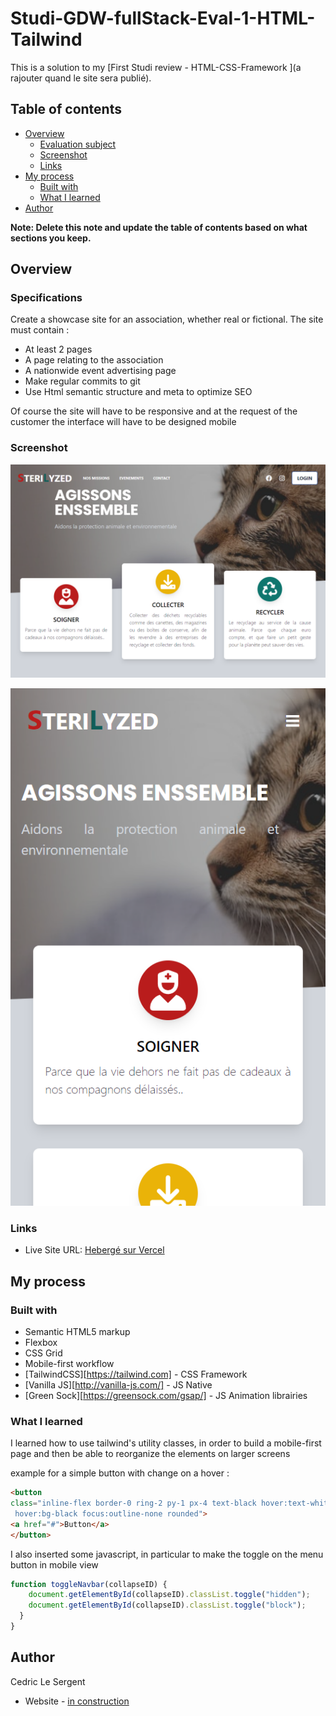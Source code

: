 # Studi-GDW-fullStack-Eval-1-HTML-Tailwind

This is a solution to my [First Studi review - HTML-CSS-Framework ](a rajouter quand le site sera publié). 

## Table of contents

- [Overview](#overview)
  - [Evaluation subject](#specifications)
  - [Screenshot](#screenshot)
  - [Links](#links)
- [My process](#my-process)
  - [Built with](#built-with)
  - [What I learned](#what-i-learned)
- [Author](#author)


**Note: Delete this note and update the table of contents based on what sections you keep.**

## Overview

### Specifications

Create a showcase site for an association, whether real or fictional.
The site must contain :
- At least 2 pages
- A page relating to the association
- A nationwide event advertising page
- Make regular commits to git
- Use Html semantic structure and meta to optimize SEO

Of course the site will have to be responsive and at the request of the customer the interface will have to be designed mobile

### Screenshot
![desktop View](./design-website-view/desktop-view.png)

![Mobile View](./design-website-view/mobile-view.png)

### Links

- Live Site URL: [Hebergé sur Vercel](https://#)

## My process

### Built with

- Semantic HTML5 markup
- Flexbox
- CSS Grid
- Mobile-first workflow
- [TailwindCSS][https://tailwind.com] - CSS Framework
- [Vanilla JS][http://vanilla-js.com/] - JS Native
- [Green Sock][https://greensock.com/gsap/] - JS Animation librairies


### What I learned
I learned how to use tailwind's utility classes, in order to build a mobile-first page and then be able to reorganize the elements on larger screens

example for a simple button with change on a hover :
```html
<button 
class="inline-flex border-0 ring-2 py-1 px-4 text-black hover:text-white bg-white  
 hover:bg-black focus:outline-none rounded">
<a href="#">Button</a>
</button>
```

I also inserted some javascript, in particular to make the toggle on the menu button in mobile view

```js
function toggleNavbar(collapseID) {
    document.getElementById(collapseID).classList.toggle("hidden");
    document.getElementById(collapseID).classList.toggle("block");
  }
}
```

## Author
Cedric Le  Sergent 
- Website - [in construction](/#)





